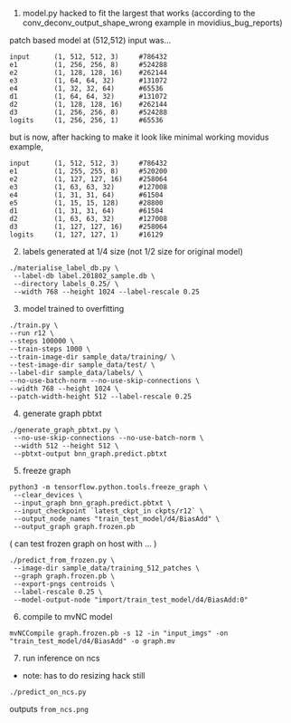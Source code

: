 1. model.py hacked to fit the largest that works (according to the conv_deconv_output_shape_wrong example in movidius_bug_reports)

patch based model at (512,512) input was...

```
input      (1, 512, 512, 3)     #786432
e1         (1, 256, 256, 8)     #524288
e2         (1, 128, 128, 16)    #262144
e3         (1, 64, 64, 32)      #131072
e4         (1, 32, 32, 64)      #65536
d1         (1, 64, 64, 32)      #131072
d2         (1, 128, 128, 16)    #262144
d3         (1, 256, 256, 8)     #524288
logits     (1, 256, 256, 1)     #65536
```

but is now, after hacking to make it look like minimal working movidus example,

```
input      (1, 512, 512, 3)     #786432
e1         (1, 255, 255, 8)     #520200
e2         (1, 127, 127, 16)    #258064
e3         (1, 63, 63, 32)      #127008
e4         (1, 31, 31, 64)      #61504
e5         (1, 15, 15, 128)     #28800
d1         (1, 31, 31, 64)      #61504
d2         (1, 63, 63, 32)      #127008
d3         (1, 127, 127, 16)    #258064
logits     (1, 127, 127, 1)     #16129
```

2. labels generated at 1/4 size  (not 1/2 size for original model)

```
./materialise_label_db.py \
 --label-db label.201802_sample.db \
 --directory labels_0.25/ \
 --width 768 --height 1024 --label-rescale 0.25
```

3. model trained to overfitting

```
./train.py \
--run r12 \
--steps 100000 \
--train-steps 1000 \
--train-image-dir sample_data/training/ \
--test-image-dir sample_data/test/ \
--label-dir sample_data/labels/ \
--no-use-batch-norm --no-use-skip-connections \
--width 768 --height 1024 \
--patch-width-height 512 --label-rescale 0.25
```

4. generate graph pbtxt

```
./generate_graph_pbtxt.py \
 --no-use-skip-connections --no-use-batch-norm \
 --width 512 --height 512 \
 --pbtxt-output bnn_graph.predict.pbtxt
```

5. freeze graph

```
python3 -m tensorflow.python.tools.freeze_graph \
 --clear_devices \
 --input_graph bnn_graph.predict.pbtxt \
 --input_checkpoint `latest_ckpt_in ckpts/r12` \
 --output_node_names "train_test_model/d4/BiasAdd" \
 --output_graph graph.frozen.pb
```

( can test frozen graph on host with ... )

```
./predict_from_frozen.py \
 --image-dir sample_data/training_512_patches \
 --graph graph.frozen.pb \
 --export-pngs centroids \
 --label-rescale 0.25 \
 --model-output-node "import/train_test_model/d4/BiasAdd:0"
```

6. compile to mvNC model

```
mvNCCompile graph.frozen.pb -s 12 -in "input_imgs" -on "train_test_model/d4/BiasAdd" -o graph.mv
```

7. run inference on ncs

* note: has to do resizing hack still

```
./predict_on_ncs.py
```

outputs `from_ncs.png`

